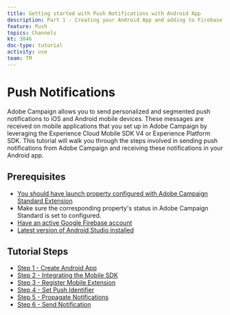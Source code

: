 ```yaml
---
title: Getting started with Push Notifications with Android App
description: Part 1 - Creating your Android App and adding to Firebase. 
feature: Push
topics: Channels
kt: 3846
doc-type: tutorial
activity: use
team: TM
---
```

# Push Notifications

Adobe Campaign allows you to send personalized and segmented push notifications to iOS and Android mobile devices.
These messages are received on mobile applications that you set up in Adobe Campaign by leveraging the Experience Cloud Mobile SDK V4 or Experience Platform SDK.
This tutorial will walk you through the steps involved in sending push notifications from Adobe Campaign and receiving these notifications in your Android app.

## Prerequisites

* [You should have launch property configured with Adobe Campaign Standard Extension](https://video.tv.adobe.com/v/26224?quality=12)
* Make sure the corresponding property's status in Adobe Campaign Standard is set to configured.
* [Have an active Google Firebase account](https://firebase.google.com)
* [Latest version of Android Studio installed](https://developer.android.com/studio)

## Tutorial Steps

* [Step 1 - Create Android App](create-android-app.md)
* [Step 2 - Integrating the Mobile SDK](integrating-with-mobile-sdk.md)
* [Step 3 - Register Mobile Extension](register-mobile-extensions.md)
* [Step 4 - Set Push Identifier](set-push-identifier.md)
* [Step 5 - Propagate Notifications](propagate-notification.md)
* [Step 6 - Send Notification](send-push-notification.md)
